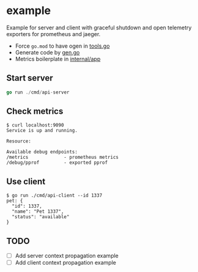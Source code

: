 # example

Example for server and client with graceful shutdown and open telemetry exporters for
prometheus and jaeger.


* Force `go.mod` to have ogen in [tools.go](./tools.go) 
* Generate code by [gen.go](./gen.go)
* Metrics boilerplate in [internal/app](./internal/app)

## Start server
```go
go run ./cmd/api-server
```

## Check metrics
```console
$ curl localhost:9090
Service is up and running.

Resource:

Available debug endpoints:
/metrics             - prometheus metrics
/debug/pprof         - exported pprof

```

## Use client
```console
$ go run ./cmd/api-client --id 1337
pet: {
  "id": 1337,
  "name": "Pet 1337",
  "status": "available"
}
```

## TODO

- [ ] Add server context propagation example
- [ ] Add client context propagation example